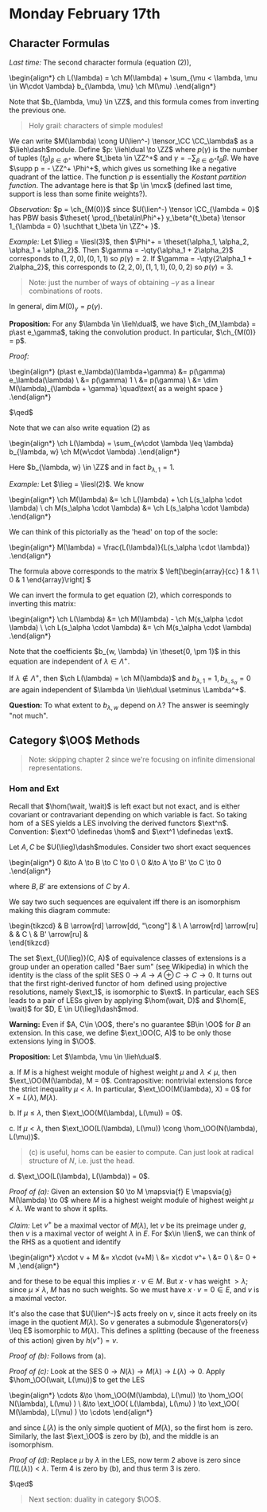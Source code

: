 # Monday February 17th

## Character Formulas

*Last time:*
The second character formula (equation (2)),

\begin{align*}
ch L(\lambda) =  \ch M(\lambda) + \sum_{\mu < \lambda, \mu \in W\cdot \lambda} b_{\lambda, \mu} \ch M(\mu)
.\end{align*}

Note that $b_{\lambda, \mu} \in \ZZ$, and this formula comes from inverting the previous one.

> Holy grail: characters of simple modules!

We can write $M(\lambda) \cong U(\lien^-) \tensor_\CC \CC_\lambda$ as a $\lieh\dash$module.
Define $p: \lieh\dual \to \ZZ$ where $p(\gamma)$ is the number of tuples $(t_\beta)_{\beta\in\Phi^+}$ where $t_\beta \in \ZZ^+$ and $\gamma = - \sum_{\beta \in \Phi^+} t_\beta \beta$.
We have $\supp p = - \ZZ^+ \Phi^+$, which gives us something like a negative quadrant of the lattice.
The function $p$ is essentially the *Kostant partition function*. 
The advantage here is that $p \in \mcx$ (defined last time, support is less than some finite weights?).

*Observation:*
$p = \ch_{M(0)}$ since $U(\lien^-) \tensor \CC_{\lambda = 0}$ has PBW basis $\theset{ \prod_{\beta\in\Phi^+} y_\beta^{t_\beta} \tensor 1_{\lambda = 0} \suchthat t_\beta \in \ZZ^+  }$.


*Example:* 
Let $\lieg = \liesl(3)$, then $\Phi^+ = \theset{\alpha_1, \alpha_2, \alpha_1 + \alpha_2}$.
Then $\gamma = -\qty{\alpha_1 + 2\alpha_2}$ corresponds to $(1,2,0), (0,1,1)$ so $p(\gamma) = 2$.
If $\gamma = -\qty{2\alpha_1 + 2\alpha_2}$, this corresponds to $(2,2,0), (1,1,1), (0,0,2)$ so $p(\gamma) = 3$.

> Note: just the number of ways of obtaining $-\gamma$ as a linear combinations of roots.

In general, $\dim M(0)_\gamma = p(\gamma)$.

**Proposition:**
For any $\lambda \in \lieh\dual$, we have $\ch_{M_\lambda} = p\ast e_\gamma$, taking the convolution product.
In particular, $\ch_{M(0)} = p$.

*Proof:*

\begin{align*}
(p\ast e_\lambda)(\lambda+\gamma) 
&= p(\gamma) e_\lambda(\lambda) \\
&= p(\gamma) 1 \\ 
&= p(\gamma) \\
&= \dim M(\lambda)_{\lambda + \gamma} \quad\text{ as a weight space }
.\end{align*}

$\qed$

Note that we can also write equation (2) as

\begin{align*}
\ch L(\lambda) = \sum_{w\cdot \lambda \leq \lambda} b_{\lambda, w} \ch M(w\cdot \lambda)
.\end{align*}

Here $b_{\lambda, w} \in \ZZ$ and in fact $b_{\lambda, 1} = 1$.

*Example:*
Let $\lieg = \liesl(2)$.
We know

\begin{align*}
\ch M(\lambda) &= \ch L(\lambda) + \ch L(s_\alpha \cdot \lambda) \\
ch M(s_\alpha \cdot \lambda) &= \ch L(s_\alpha \cdot \lambda)
.\end{align*}

We can think of this pictorially as the 'head' on top of the socle:

\begin{align*}
M(\lambda) = \frac{L(\lambda)}{L(s_\alpha \cdot \lambda)}
.\end{align*}

The formula above corresponds to the matrix
$
\left[\begin{array}{cc} 1 & 1 \\ 0 & 1 \end{array}\right]
$

We can invert the formula to get equation (2), which corresponds to inverting this matrix:

\begin{align*}
\ch L(\lambda) &= \ch M(\lambda) - \ch M(s_\alpha \cdot \lambda) \\
\ch L(s_\alpha \cdot \lambda) &= \ch M(s_\alpha \cdot \lambda)
.\end{align*}

Note that the coefficients $b_{w, \lambda} \in \theset{0, \pm 1}$ in this equation are independent of $\lambda \in \Lambda^+$.

If $\lambda \not\in\Lambda^+$, then $\ch L(\lambda) = \ch M(\lambda)$ and $b_{\lambda, 1} = 1, b_{\lambda, s_\alpha} = 0$ are again independent of $\lambda \in \lieh\dual \setminus \Lambda^+$.

**Question:**
To what extent to $b_{\lambda, w}$ depend on $\lambda$?
The answer is seemingly "not much".

## Category $\OO$ Methods

> Note: skipping chapter 2 since we're focusing on infinite dimensional representations.

### Hom and Ext

Recall that $\hom(\wait, \wait)$ is left exact but not exact, and is either covariant or contravariant depending on which variable is fact.
So taking $\hom$ of a SES yields a LES involving the derived functors $\ext^n$.
Convention: $\ext^0 \definedas \hom$ and $\ext^1 \definedas \ext$.

Let $A, C$ be $U(\lieg)\dash$modules.
Consider two short exact sequences

\begin{align*}
0 &\to A \to B \to C \to 0 \\
0 &\to A \to B' \to C \to 0 
.\end{align*}

where $B, B'$ are extensions of $C$ by $A$.

We say two such sequences are equivalent iff there is an isomorphism making this diagram commute:

\begin{tikzcd}
                        & B \arrow[rd] \arrow[dd, "\cong"] &   \\
A \arrow[rd] \arrow[ru] &                                  & C \\
                        & B' \arrow[ru]                    &  
\end{tikzcd}

The set $\ext_{U(\lieg)}(C, A)$ of equivalence classes of extensions is a group under an operation called "Baer sum" (see Wikipedia) in which the identity is the class of the split SES $0 \to A \to A\oplus C \to C \to 0$.
It turns out that the first right-derived functor of $\hom$ defined using projective resolutions, namely $\ext_1$, is isomorphic to $\ext$.
In particular, each SES leads to a pair of LESs given by applying $\hom(\wait, D)$ and $\hom(E, \wait)$ for $D, E \in U(\lieg)\dash$mod.

**Warning:**
Even if $A, C\in \OO$, there's no guarantee $B\in \OO$ for $B$ an extension.
In this case, we define $\ext_\OO(C, A)$ to be only those extensions lying in $\OO$.

**Proposition:**
Let $\lambda, \mu \in \lieh\dual$.

a. If $M$ is a highest weight module of highest weight $\mu$ and $\lambda \not< \mu$, then $\ext_\OO(M(\lambda), M = 0$. 
  Contrapositive: nontrivial extensions force the strict inequality $\mu < \lambda$.
  In particular, $\ext_\OO(M(\lambda), X) = 0$ for $X = L(\lambda), M(\lambda)$.

b. If $\mu \leq \lambda$, then $\ext_\OO(M(\lambda), L(\mu)) = 0$.

c. If $\mu < \lambda$, then $\ext_\OO(L(\lambda), L(\mu)) \cong \hom_\OO(N(\lambda), L(\mu))$.

  > (c) is useful, homs can be easier to compute. Can just look at radical structure of $N$, i.e. just the head.

d. $\ext_\OO(L(\lambda), L(\lambda)) = 0$.

*Proof of (a):*
Given an extension $0 \to M \mapsvia{f} E \mapsvia{g} M(\lambda) \to 0$ where $M$ is a highest weight module of highest weight $\mu \not< \lambda$. 
We want to show it splits.

*Claim:*
Let $v^+$ be a maximal vector of $M(\lambda)$, let $v$ be its preimage under $g$, then $v$ is a maximal vector of weight $\lambda$ in $E$.
For $x\in \lien$, we can think of the RHS as a quotient and identify

\begin{align*}
x\cdot v + M 
&= x\cdot (v+M) \\
&= x\cdot v^+ \\
&= 0 \\
&= 0 + M
,\end{align*}

and for these to be equal this implies $x\cdot v \in M$.
But $x\cdot v$ has weight $> \lambda$; since $\mu \not> \lambda$, $M$ has no such weights.
So we must have $x\cdot v = 0\in E$, and $v$ is a maximal vector.

It's also the case that $U(\lien^-)$ acts freely on $v$, since it acts freely on its image in the quotient $M(\lambda)$.
So $v$ generates a submodule $\generators{v} \leq E$ isomorphic to $M(\lambda)$.
This defines a splitting (because of the freeness of this action) given by $h(v^+) = v$.


*Proof of (b):*
Follows from (a).

*Proof of (c):*
Look at the SES $0\to N(\lambda) \to M(\lambda) \to L(\lambda) \to 0$.
Apply $\hom_\OO(\wait, L(\mu))$ to get the LES

\begin{align*}
\cdots &\to \hom_\OO(M(\lambda), L(\mu)) \to \hom_\OO( N(\lambda), L(\mu)  ) \\
&\to \ext_\OO( L(\lambda), L(\mu)  ) \to \ext_\OO( M(\lambda), L(\mu)  ) \to \cdots
\end{align*}

and since $L(\lambda)$ is the only simple quotient of $M(\lambda)$, so the first $\hom$ is zero.
Similarly, the last $\ext_\OO$ is zero by (b), and the middle is an isomorphism.

*Proof of (d):*
Replace $\mu$ by $\lambda$ in the LES, now term 2 above is zero since $\Pi(L(\lambda)) < \lambda$.
Term 4 is zero by (b), and thus term 3 is zero.

$\qed$

> Next section: duality in category $\OO$.
